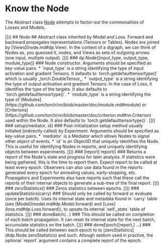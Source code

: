 # Know the Node #
The Abstract class [Node](#dp.Node) attempts to factor-out the commonalities of 
Losses and Models.

<a name="dp.Node"/>
[]()
## Node ##
Abstract class inherited by Model and Loss.
Forward and backward propagates representations (Tensors or Tables).
Nodes are joined by [Views](node.md#dp.View). In the context of a digraph, 
we can think of Nodes as, you guessed it, nodes, and Views as sets of outgoing arrows (one input, multiple output).

<a name="dp.Node.__init"/>
[]()
### dp.Node{[input_type, output_type, module_type]} ###
Node constructor. Arguments should be specified as key-value pairs. 
 * `input_type` is a string identifying the type of input activation and gradient Tensors. It defaults to `torch.getdefaulttensortype()` which is usually _torch.DoubleTensor_.
 * `output_type` is a string identifying the type of output activation and gradient Tensors. In the case of Loss, it identifies the type of the targets. It also defaults to `torch.getdefaulttensortype()`.
 * `module_type` is a string identifying the type of [Modules](https://github.com/torch/nn/blob/master/doc/module.md#module) or [Criterions](https://github.com/torch/nn/blob/master/doc/criterion.md#nn.Criterion) used within the Node. It also defaults to `torch.getdefaulttensortype()`.

<a name="dp.Node.setup"/>
[]()
### setup{mediator, id} ###
Post-initialization setup method usually initiated (indirectly called) by Experiment. 
Arguments should be specified as key-value pairs. 
 * `mediator` is a Mediator which allows Nodes to signal other object of events.
 * `id` is an ObjectID that uniquely identifies the Node. This is useful for identifying Nodes in reports, and uniquely identifying objects between experiments.

<a name="dp.Node.report"/>
[]()
### [report] report() ###
Returns a report of the Node's state and progress for later analysis. 
If statistics were being gathered, this is the time to report them.
Expect report to be called at least every epoch.
Observers can also use data found in the reports generated every epoch for annealing 
values, early-stopping, etc. Propagators and Experiments also have reports such that these 
call the reports of their internal objects to generate a sub-tree of the final report.

<a name="dp.Node.zeroStatistics"/>
[]()
### zeroStatistics() ###
Zeros statistics between epochs.

<a name="dp.Node.updateStatistics"/>
[]()
### updateStatistics(carry) ###
Should only be called by forward or evaluate (once per batch). Uses 
its internal state and metadata found in `carry` table (see [Model](model.md#dp.Model.forward) and [Loss](loss.md#dp.Loss.forward)), 
to upsate its internal `self._stats` table of statistics.

<a name="dp.Node.doneBatch"/>
[]()
### doneBatch(...) ###
This should be called on completion of each batch propagation. 
It can reset its internal state for the next batch, 
accumulate statistics on the batch.

<a name="dp.Node.doneEpoch"/>
[]()
### doneEpoch([report,] ...) ###
This should be called between each epoch to to [zeroStatistics](#dp.Node.zeroStatistics) and such. 
Altough seldom used in practive, the optional `report` argument contains a complete report of the epoch. 
